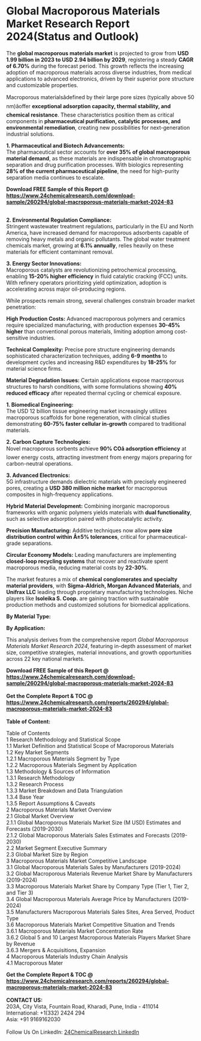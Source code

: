 <h1>Global Macroporous Materials Market Research Report 2024(Status and Outlook)</h1><p>The <strong>global macroporous materials market</strong> is projected to grow from <strong>USD 1.99 billion in 2023 to USD 2.94 billion by 2029</strong>, registering a steady <strong>CAGR of 6.70%</strong> during the forecast period. This growth reflects the increasing adoption of macroporous materials across diverse industries, from medical applications to advanced electronics, driven by their superior pore structure and customizable properties.</p><p>Macroporous materialsâdefined by their large pore sizes (typically above 50 nm)âoffer <strong>exceptional adsorption capacity, thermal stability, and chemical resistance</strong>. These characteristics position them as critical components in <strong>pharmaceutical purification, catalytic processes, and environmental remediation</strong>, creating new possibilities for next-generation industrial solutions.</p><p><strong>1. Pharmaceutical and Biotech Advancements:</strong><br>
The pharmaceutical sector accounts for <strong>over 35% of global macroporous material demand</strong>, as these materials are indispensable in chromatographic separation and drug purification processes. With biologics representing <strong>28% of the current pharmaceutical pipeline</strong>, the need for high-purity separation media continues to escalate.</p><div><b>Download FREE Sample of this Report @ 
            <a href="https://www.24chemicalresearch.com/download-sample/260294/global-macroporous-materials-market-2024-83">
            https://www.24chemicalresearch.com/download-sample/260294/global-macroporous-materials-market-2024-83</a></b></div><br><p><strong>2. Environmental Regulation Compliance:</strong><br>
Stringent wastewater treatment regulations, particularly in the EU and North America, have increased demand for macroporous adsorbents capable of removing heavy metals and organic pollutants. The global water treatment chemicals market, growing at <strong>6.1% annually</strong>, relies heavily on these materials for efficient contaminant removal.</p><p><strong>3. Energy Sector Innovations:</strong><br>
Macroporous catalysts are revolutionizing petrochemical processing, enabling <strong>15-20% higher efficiency</strong> in fluid catalytic cracking (FCC) units. With refinery operators prioritizing yield optimization, adoption is accelerating across major oil-producing regions.</p><p>While prospects remain strong, several challenges constrain broader market penetration:</p><p><strong>High Production Costs:</strong> Advanced macroporous polymers and ceramics require specialized manufacturing, with production expenses <strong>30-45% higher</strong> than conventional porous materials, limiting adoption among cost-sensitive industries.</p><p><strong>Technical Complexity:</strong> Precise pore structure engineering demands sophisticated characterization techniques, adding <strong>6-9 months</strong> to development cycles and increasing R&amp;D expenditures by <strong>18-25%</strong> for material science firms.</p><p><strong>Material Degradation Issues:</strong> Certain applications expose macroporous structures to harsh conditions, with some formulations showing <strong>40% reduced efficacy</strong> after repeated thermal cycling or chemical exposure.</p><p><strong>1. Biomedical Engineering:</strong><br>
The USD 12 billion tissue engineering market increasingly utilizes macroporous scaffolds for bone regeneration, with clinical studies demonstrating <strong>60-75% faster cellular in-growth</strong> compared to traditional materials.</p><p><strong>2. Carbon Capture Technologies:</strong><br>
Novel macroporous sorbents achieve <strong>90% COâ adsorption efficiency</strong> at lower energy costs, attracting investment from energy majors preparing for carbon-neutral operations.</p><p><strong>3. Advanced Electronics:</strong><br>
5G infrastructure demands dielectric materials with precisely engineered pores, creating a <strong>USD 380 million niche market</strong> for macroporous composites in high-frequency applications.</p><p><strong>Hybrid Material Development:</strong> Combining inorganic macroporous frameworks with organic polymers yields materials with <strong>dual functionality</strong>, such as selective adsorption paired with photocatalytic activity.</p><p><strong>Precision Manufacturing:</strong> Additive techniques now allow <strong>pore size distribution control within Â±5% tolerances</strong>, critical for pharmaceutical-grade separations.</p><p><strong>Circular Economy Models:</strong> Leading manufacturers are implementing <strong>closed-loop recycling systems</strong> that recover and reactivate spent macroporous media, reducing material costs by <strong>22-30%</strong>.</p><p>The market features a mix of <strong>chemical conglomerates and specialty material providers</strong>, with <strong>Sigma-Aldrich, Morgan Advanced Materials</strong>, and <strong>Unifrax LLC</strong> leading through proprietary manufacturing technologies. Niche players like <strong>Isoleika S. Coop.</strong> are gaining traction with sustainable production methods and customized solutions for biomedical applications.</p><p><strong>By Material Type:</strong></p><p><strong>By Application:</strong></p><p>This analysis derives from the comprehensive report <em>Global Macroporous Materials Market Research 2024</em>, featuring in-depth assessment of market size, competitive strategies, material innovations, and growth opportunities across 22 key national markets.</p><div><b>Download FREE Sample of this Report @ 
            <a href="https://www.24chemicalresearch.com/download-sample/260294/global-macroporous-materials-market-2024-83">
            https://www.24chemicalresearch.com/download-sample/260294/global-macroporous-materials-market-2024-83</a></b></div><br><div><b>Get the Complete Report & TOC @ 
            <a href="https://www.24chemicalresearch.com/reports/260294/global-macroporous-materials-market-2024-83">
            https://www.24chemicalresearch.com/reports/260294/global-macroporous-materials-market-2024-83</a></b></div><br>
            <b>Table of Content:</b><p>Table of Contents<br />
1 Research Methodology and Statistical Scope<br />
1.1 Market Definition and Statistical Scope of Macroporous Materials<br />
1.2 Key Market Segments<br />
1.2.1 Macroporous Materials Segment by Type<br />
1.2.2 Macroporous Materials Segment by Application<br />
1.3 Methodology & Sources of Information<br />
1.3.1 Research Methodology<br />
1.3.2 Research Process<br />
1.3.3 Market Breakdown and Data Triangulation<br />
1.3.4 Base Year<br />
1.3.5 Report Assumptions & Caveats<br />
2 Macroporous Materials Market Overview<br />
2.1 Global Market Overview<br />
2.1.1 Global Macroporous Materials Market Size (M USD) Estimates and Forecasts (2019-2030)<br />
2.1.2 Global Macroporous Materials Sales Estimates and Forecasts (2019-2030)<br />
2.2 Market Segment Executive Summary<br />
2.3 Global Market Size by Region<br />
3 Macroporous Materials Market Competitive Landscape<br />
3.1 Global Macroporous Materials Sales by Manufacturers (2019-2024)<br />
3.2 Global Macroporous Materials Revenue Market Share by Manufacturers (2019-2024)<br />
3.3 Macroporous Materials Market Share by Company Type (Tier 1, Tier 2, and Tier 3)<br />
3.4 Global Macroporous Materials Average Price by Manufacturers (2019-2024)<br />
3.5 Manufacturers Macroporous Materials Sales Sites, Area Served, Product Type<br />
3.6 Macroporous Materials Market Competitive Situation and Trends<br />
3.6.1 Macroporous Materials Market Concentration Rate<br />
3.6.2 Global 5 and 10 Largest Macroporous Materials Players Market Share by Revenue<br />
3.6.3 Mergers & Acquisitions, Expansion<br />
4 Macroporous Materials Industry Chain Analysis<br />
4.1 Macroporous Mater</p><div><b>Get the Complete Report & TOC @ 
            <a href="https://www.24chemicalresearch.com/reports/260294/global-macroporous-materials-market-2024-83">
            https://www.24chemicalresearch.com/reports/260294/global-macroporous-materials-market-2024-83</a></b></div><br><b>CONTACT US:</b><br>
            203A, City Vista, Fountain Road, Kharadi, Pune, India - 411014<br>
            International: +1(332) 2424 294<br>
            Asia: +91 9169162030 <br><br>
            Follow Us On LinkedIn: <a href="https://www.linkedin.com/company/24chemicalresearch/">24ChemicalResearch LinkedIn</a>